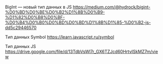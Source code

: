 BigInt — новый тип данных в JS
https://medium.com/@hydrock/bigint-%D0%BD%D0%BE%D0%B2%D1%8B%D0%B9-%D1%82%D0%B8%D0%BF-%D0%B4%D0%B0%D0%BD%D0%BD%D1%8B%D1%85-%D0%B2-js-dd5c29446570

Тип данных Symbol
https://learn.javascript.ru/symbol

Тип данных JS
https://drive.google.com/file/d/13TdbVsWl7r_GX6TZJcd60HrtvISkMZ7m/view
